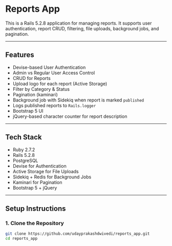 # Reports App

This is a Rails 5.2.8 application for managing reports. It supports user authentication, report CRUD, filtering, file uploads, background jobs, and pagination.

---

## Features

- Devise-based User Authentication
- Admin vs Regular User Access Control
- CRUD for Reports
- Upload logo for each report (Active Storage)
- Filter by Category & Status
- Pagination (kaminari)
- Background job with Sidekiq when report is marked `published`
- Logs published reports to `Rails.logger`
- Bootstrap 5 UI
- jQuery-based character counter for report description

---

## Tech Stack

- Ruby 2.7.2
- Rails 5.2.8
- PostgreSQL
- Devise for Authentication
- Active Storage for File Uploads
- Sidekiq + Redis for Background Jobs
- Kaminari for Pagination
- Bootstrap 5 + jQuery

---

## Setup Instructions

### 1. Clone the Repository

```bash
git clone https://github.com/udayprakashdwivedi/reports_app.git
cd reports_app
